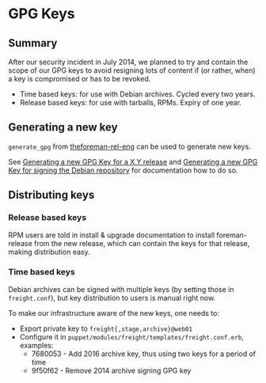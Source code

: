 # GPG Keys

## Summary

After our security incident in July 2014, we planned to try and contain the scope of our GPG keys to avoid resigning lots of content if (or rather, when) a key is compromised or has to be revoked.

* Time based keys: for use with Debian archives. Cycled every two years.
* Release based keys: for use with tarballs, RPMs. Expiry of one year.

## Generating a new key

`generate_gpg` from [theforeman-rel-eng](https://github.com/theforeman/theforeman-rel-eng/) can be used to generate new keys.

See [Generating a new GPG Key for a X.Y release](https://github.com/theforeman/theforeman-rel-eng/#generating-a-new-gpg-key-for-a-xy-release) and [Generating a new GPG Key for signing the Debian repository](https://github.com/theforeman/theforeman-rel-eng/#generating-a-new-gpg-key-for-signing-the-debian-repository) for documentation how to do so.

## Distributing keys

### Release based keys

RPM users are told in install & upgrade documentation to install foreman-release from the new release, which can contain the keys for that release, making distribution easy.

### Time based keys

Debian archives can be signed with multiple keys (by setting those in `freight.conf`), but key distribution to users is manual right now.

To make our infrastructure aware of the new keys, one needs to:

* Export private key to `freight{,stage,archive}@web01`
* Configure it in `puppet/modules/freight/templates/freight.conf.erb`, examples:
  * 7680053 - Add 2016 archive key, thus using two keys for a period of time
  * 9f50f62 - Remove 2014 archive signing GPG key
